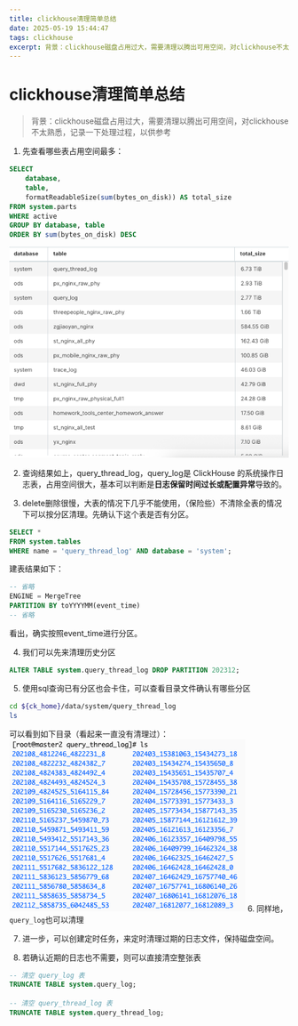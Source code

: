 ```yaml
---
title: clickhouse清理简单总结
date: 2025-05-19 15:44:47
tags: clickhouse
excerpt: 背景：clickhouse磁盘占用过大，需要清理以腾出可用空间，对clickhouse不太熟悉，记录一下处理过程，以供参考
---
```

# clickhouse清理简单总结

> 背景：clickhouse磁盘占用过大，需要清理以腾出可用空间，对clickhouse不太熟悉，记录一下处理过程，以供参考

1. 先查看哪些表占用空间最多：

```sql
SELECT
    database,
    table,
    formatReadableSize(sum(bytes_on_disk)) AS total_size
FROM system.parts
WHERE active
GROUP BY database, table
ORDER BY sum(bytes_on_disk) DESC
```

![](../resources/ck/clickhouse_1.png)

2. 查询结果如上，query_thread_log，query_log是 ClickHouse 的系统操作日志表，占用空间很大，基本可以判断是**日志保留时间过长或配置异常**导致的。

3. delete删除很慢，大表的情况下几乎不能使用，（保险些）不清除全表的情况下可以按分区清理。先确认下这个表是否有分区。
```sql
SELECT *
FROM system.tables
WHERE name = 'query_thread_log' AND database = 'system';
```
建表结果如下：
```sql
-- 省略
ENGINE = MergeTree
PARTITION BY toYYYYMM(event_time)
-- 省略
```
看出，确实按照event_time进行分区。

4. 我们可以先来清理历史分区
```sql
ALTER TABLE system.query_thread_log DROP PARTITION 202312;
```
5. 使用sql查询已有分区也会卡住，可以查看目录文件确认有哪些分区
```bash
cd ${ck_home}/data/system/query_thread_log
ls
```
可以看到如下目录（看起来一直没有清理过）：
![](../resources/ck/clickhouse_2.png)
6. 同样地，`query_log`也可以清理

7. 进一步，可以创建定时任务，来定时清理过期的日志文件，保持磁盘空间。

8. 若确认近期的日志也不需要，则可以直接清空整张表
```sql
-- 清空 query_log 表
TRUNCATE TABLE system.query_log;

-- 清空 query_thread_log 表
TRUNCATE TABLE system.query_thread_log;
```